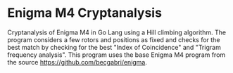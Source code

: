 # Enigma M4 Cryptanalysis
Cryptanalysis of Enigma M4 in Go Lang using a Hill climbing algorithm. The program considers a few rotors and positions as fixed and checks for the best match by checking for the best "Index of Coincidence" and "Trigram frequency analysis". This program uses the base Enigma M4 program from the source https://github.com/becgabri/enigma.

